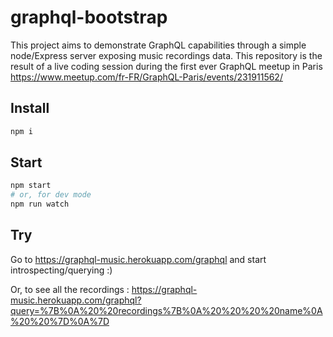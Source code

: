# graphql-bootstrap
This project aims to demonstrate GraphQL capabilities through a simple node/Express server exposing music recordings data.
This repository is the result of a live coding session during the first ever GraphQL meetup in Paris https://www.meetup.com/fr-FR/GraphQL-Paris/events/231911562/

## Install
```sh
npm i
```

## Start
```sh
npm start
# or, for dev mode
npm run watch
```

## Try
Go to https://graphql-music.herokuapp.com/graphql and start introspecting/querying :)

Or, to see all the recordings : https://graphql-music.herokuapp.com/graphql?query=%7B%0A%20%20recordings%7B%0A%20%20%20%20name%0A%20%20%7D%0A%7D
